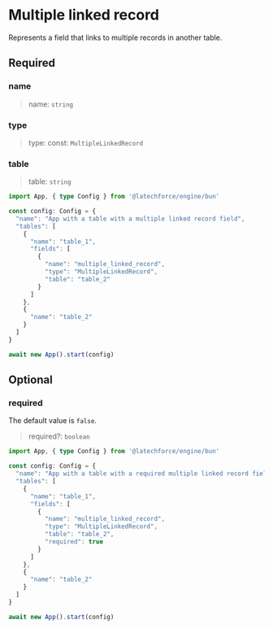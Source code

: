 # Multiple linked record

Represents a field that links to multiple records in another table.

## Required

### name

>name: `string`

### type

>type: const: `MultipleLinkedRecord`

### table

>table: `string`

```ts
import App, { type Config } from '@latechforce/engine/bun'

const config: Config = {
  "name": "App with a table with a multiple linked record field",
  "tables": [
    {
      "name": "table_1",
      "fields": [
        {
          "name": "multiple_linked_record",
          "type": "MultipleLinkedRecord",
          "table": "table_2"
        }
      ]
    },
    {
      "name": "table_2"
    }
  ]
}

await new App().start(config)
```
## Optional

### required

The default value is `false`.
>required?: `boolean`

```ts
import App, { type Config } from '@latechforce/engine/bun'

const config: Config = {
  "name": "App with a table with a required multiple linked record field",
  "tables": [
    {
      "name": "table_1",
      "fields": [
        {
          "name": "multiple_linked_record",
          "type": "MultipleLinkedRecord",
          "table": "table_2",
          "required": true
        }
      ]
    },
    {
      "name": "table_2"
    }
  ]
}

await new App().start(config)
```
